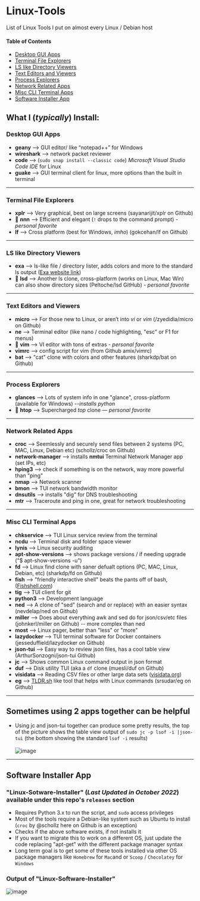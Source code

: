 # Linux-Tools
List of Linux Tools I put on almost every Linux / Debian host

#### Table of Contents
  
  * [Desktop GUI Apps](#desktop-gui-apps)
  * [Terminal File Explorers](#terminal-file-explorers)
  * [LS like Directory Viewers](#ls-like-directory-viewers)
  * [Text Editors and Viewers](#text-editors-and-viewers)
  * [Process Explorers](#process-explorers)
  * [Network Related Apps](#network-related-apps)
  * [Misc CLI Terminal Apps](#misc-cli-terminal-apps)
  * [Software Installer App](#software-installer-app)

## What I (_typically_) Install:

### Desktop GUI Apps
- **geany** --> GUI editor/ like “notepad++” for Windows
- **wireshark** --> network packet reviewer
- **code** --> (```sudo snap install --classic code```) _Microsoft Visual Studio Code IDE_ for Linux
- **guake** --> GUI terminal client for linux, more options than the built in terminal

---
### Terminal File Explorers
- **xplr** --> Very graphical, best on large screens (sayanarijit/xplr on Github)
- 🌟 **nnn** --> Efficient and elegant (```!``` drops to the command prompt) -  _personal favorite_
- **lf** --> Cross platform (best for Windows, _imho_) (gokcehan/lf on Github)
---

### LS like Directory Viewers 
- **exa** --> ls-like file / directory lister, adds colors and more to the standard ls output ([Exa website link](https://the.exa.website/))
- 🌟 **lsd** --> Another ls clone, cross-platform (works on Linux, Mac Win) can also show directory sizes (Peltoche/lsd GitHub) - _personal favorite_

----

### Text Editors and Viewers
- **micro** --> For those new to Linux, or aren’t into _vi_ or _vim_ (/zyedidia/micro on Github)
- **ne** --> Terminal editor (like nano / code highlighting, "esc" or F1 for menus)
- 🌟 **vim** --> VI editor with tons of extras - _personal favorite_
- **vimrc** --> config script for vim (from Github amix/vimrc)
- **bat** --> "cat" clone with colors and other features (sharkdp/bat on Github)

---
### Process Explorers 
- **glances** --> Lots of system info in one "glance", cross-platform (available for Windows) --_installs python_
- 🌟 **htop** --> Supercharged _top_ clone — _personal favorite_

---
### Network Related Apps
- **croc** --> Seemlessly and securely send files between 2 systems (PC, MAC, Linux, Debian etc) (schollz/croc on Github)
- **network-manager**  --> installs **nmtui** Terminal Network Manager app (set IPs, etc)
- **hping3** --> check if something is on the network, way more powerful than "ping"
- **nmap** --> Network scanner
- **bmon** --> TUI network bandwidth monitor
- **dnsutils** --> installs "dig" for DNS troubleshooting
- **mtr** --> Traceroute and ping in one, great for network troubleshooting

---
### Misc CLI Terminal Apps

- **chkservice** --> TUI Linux service review from the terminal
- **ncdu** --> Terminal disk and folder space viewer
- **lynis** --> Linux security auditing 
- **apt-show-versions** --> shows package versions / if needing upgrade ("$ apt-show-versions -u")
- **fd** --> Linux find clone with saner defualt options (PC, MAC, Linux, Debian, etc) (sharkdp/fd on Github)
- **fish** --> "friendly interactive shell" beats the pants off of bash, ([Fishshell.com](https://fishshell.com))
- **tig** --> TUI client for git
- **python3** --> Development language
- **ned** --> A clone of "sed" (search and or replace) with an easier syntax (nevdelap/ned on Github)
- **miller** --> Does about everything awk and sed do for json/csv/etc files (johnkerl/miller on Github) -- more complex than ned
- **most** --> Linux pager, better than "less" or "more"
- **lazydocker** --> TUI terminal software for Docker containers (jesseduffield/lazydocker on Github)
- **json-tui** --> Easy way to review json files, has a cool table view (ArthurSonzogni/json-tui Github)
- **jc** --> Shows common Linux command output in json format 
- **duf** --> Disk utility TUI (aka a ```df``` clone (muesli/duf on Github)
- **visidata** --> Reading CSV files or other large data sets ([visidata.org](https://www.visidata.org/))
- **eg** --> [TLDR.sh](https://tldr.sh/) like tool that helps with Linux commands (srsudar/eg on Github)

---
## Sometimes using 2 apps together can be helpful

* Using jc and json-tui together can produce some pretty results, the top of the picture shows the table view output of ```sudo jc -p lsof -i |json-tui``` 
(the bottom showing the standard ```lsof -i``` results)<br><br>
![image](https://user-images.githubusercontent.com/48565067/155399052-e619f001-f33b-4272-ab3e-3cd43019cc90.png)
----
## Software Installer App 
### "Linux-Sotware-Installer" (_Last Updated in October 2022_) available under this repo's ```releases``` section
- Requires Python 3.x to run the script, and ```sudo``` access privileges
- Most of the tools require a Debian-like system such as Ubuntu to install (```croc``` by @schollz here on Github is an exception)
- Checks if the above software exists, if not installs it
- If you want to migrate this to work on a different OS, just update the code replacing "apt-get" with the different package manager syntax
- Long term goal is to get some of these tools installed via other OS package managers like ```Homebrew``` for ```Mac```and or ```Scoop``` / ```Chocolatey``` for ```Windows```
### Output of "Linux-Software-Installer"
![image](https://user-images.githubusercontent.com/48565067/141710525-a3ccf69b-f2d1-48f3-9fc3-5350229be8a5.png)
